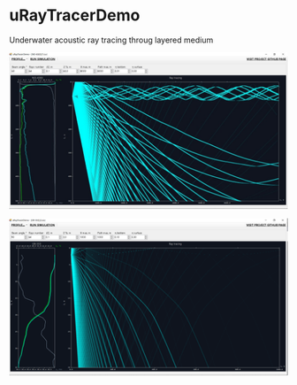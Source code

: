 # uRayTracerDemo
Underwater acoustic ray tracing throug layered medium

![screenshot](https://github.com/ucnl/uRayTracerDemo/blob/main/pics/pic1.png)  

![screenshot](https://github.com/ucnl/uRayTracerDemo/blob/main/pics/neg_refr1.png)

